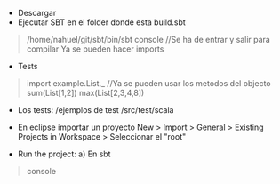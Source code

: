 * Descargar
* Ejecutar SBT en el folder donde esta build.sbt
> /home/nahuel/git/sbt/bin/sbt
> console //Se ha de entrar y salir para compilar
Ya se pueden hacer imports

* Tests
> import example.List._ //Ya se pueden usar los metodos del objecto
> sum(List[1,2])
> max(List[2,3,4,8])
* Los tests: /ejemplos de test
/src/test/scala

* En eclipse importar un proyecto
New > Import > General > Existing Projects in Workspace > Seleccionar el "root"

* Run the project:
a) En sbt 
> console

